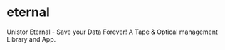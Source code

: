 # eternal
Unistor Eternal - Save your Data Forever! A Tape &amp; Optical management Library and App.

